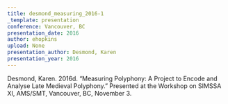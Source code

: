 ```yaml
---
title: desmond_measuring_2016-1
_template: presentation
conference: Vancouver, BC
presentation_date: 2016
author: ehopkins
upload: None
presentation_author: Desmond, Karen
presentation_year: 2016
---
```

Desmond, Karen. 2016d. “Measuring Polyphony: A Project to Encode and Analyse Late Medieval Polyphony.” Presented at the Workshop on SIMSSA XI, AMS/SMT, Vancouver, BC, November 3.

